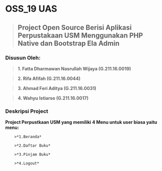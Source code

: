 # OSS_19 UAS
>## Project Open Source Berisi Aplikasi Perpustakaan USM Menggunakan PHP Native dan Bootstrap Ela Admin
### Disusun Oleh:
>**1. Fatta Dharmawan Nasrullah Wijaya (G.211.16.0019)**

>**2. Rifa Afifah (G.211.16.0044)**

>**3. Ahmad Feri Aditya (G.211.16.0031)**

>**4. Wahyu Istiarso (G.211.16.0017)**
### Deskripsi Project

**Project Perpustkaan USM yang memiliki 4 Menu untuk user biasa
yaitu menu:**

        >*1.Beranda*
        
        >*2.Daftar Buku*
        
        >*3.Pinjam Buku*
        
        >*4.Logout*
